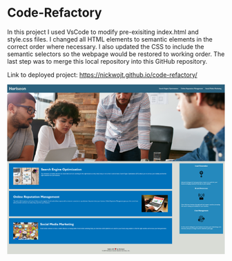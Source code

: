 # Code-Refactory

In this project I used VsCode to modify pre-exisiting index.html and style.css files. I changed all HTML elements to semantic elements in the correct order where necessary. I also updated the CSS to include the semantic selectors so the webpage would be restored to working order. The last step was to merge this local repository into this GitHub repository.

Link to deployed project: https://nickwojt.github.io/code-refactory/

![Project](./Horiseon.png "Completed Project")
